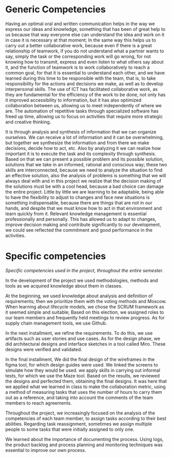 # Generic Competencies

Having an optimal oral and written communication helps in the way we express our ideas and knowledge, something that has been of great help to us because that way everyone else can understand the idea and work on it in case it is necessary at that moment; In the same way this helps us to carry out a better collaborative work, because even if there is a great relationship of teamwork, if you do not understand what a partner wants to say, simply the task or the corresponding work will go wrong, for not knowing how to transmit, express and even listen to what others say about it, and the function of teamwork is to work collaboratively to reach a common goal, for that it is essential to understand each other, and we have learned during this time to be responsible with the team, that is, to take responsibility for the actions and decisions we make, as well as to develop interpersonal skills. The use of ICT has facilitated collaborative work, as they are fundamental for the efficiency of the work to be done, not only has it improved accessibility to information, but it has also optimized collaboration between us, allowing us to meet independently of where we are. The automation of repetitive tasks through specialized software has freed up time, allowing us to focus on activities that require more strategic and creative thinking.

It is through analysis and synthesis of information that we can organize ourselves. We can receive a lot of information and it can be overwhelming, but together we synthesize the information and from there we make decisions, decide how to act, etc. Also by analyzing it we can realize how important it is to execute the task and its complexity through synthesis. Based on that we can present a possible problem and its possible solution, solutions that we take in an informed, rational and conscious way; these two skills are interconnected, because we need to analyze the situation to find an effective solution, also the analysis of problems is something that we will always deal with and in this project we realize that the decision making of the solutions must be with a cool head, because a bad choice can damage the entire project. Little by little we are learning to be adaptable, being able to have the flexibility to adjust to changes and face new situations is something indispensable, because there are things that are not in our hands, and despite that we must know how to act in that environment and learn quickly from it. Relevant knowledge management is essential  professionally and personally. This has allowed us to adapt to changes, improve decision making and contribute significantly to our development, we could see reflected the commitment and good performance in the activities.


# Specific competencies

*Specific competencies used in the project, throughout the entire semester.*

In the development of the project we used methodologies, methods and tools as we acquired knowledge about them in classes.

At the beginning, we used knowledge about analysis and definition of requirements; then we prioritize them with the voting methods and Moscow. When learning about lifecycle models, we chose the SCRUM framework as it seemed simple and suitable; Based on this election, we assigned roles to our team members and frequently held meetings to review progress. As for supply chain management tools, we use Github.

In the next installment, we refine the requirements. To do this, we use artifacts such as user stories and use cases. As for the design phase, we did architectural designs and interface sketches in a tool called Miro. These designs were verified and validated.

In the final installment, We did the final design of the wireframes in the figma tool, for which design guides were used. We linked the screens to simulate how they would be used. we apply skills in carrying out informal tests, for which we use the Maze tool. Based on the results, we reviewed the designs and perfected them, obtaining the final designs. It was here that we applied what we learned in class to make the collaboration metric, using a method of measuring tasks that uses the number of hours to carry them out as a reference, and taking into account the comments of the team members to reach agreements. 

Throughout the project, we increasingly focused on the analysis of the competencies of each team member, to assign tasks according to their best abilities. Regarding task reassignment, sometimes we assign multiple people to some tasks that were initially assigned to only one.

We learned about the importance of documenting the process. Using logs, the product backlog and process planning and monitoring techniques was essential to improve our own process.
